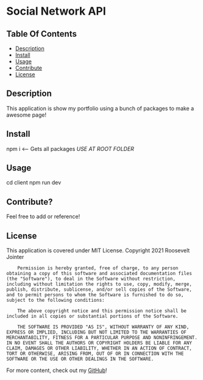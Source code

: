# Social Network API

## Table Of Contents
<!-- click each bullet to move to the associated section -->
* [Description](#description)
* [Install](#install)
* [Usage](#usage)
* [Contribute](#contribute)
* [License](#license)

## Description

This application is show my portfolio using a bunch of packages to make a awesome page!

## Install

npm i <-- Gets all packages *USE AT ROOT FOLDER*

## Usage

cd client
npm run dev

## Contribute?

Feel free to add or reference!


## License

This application is covered under MIT License.
Copyright 2021 Roosevelt Jointer
       
        Permission is hereby granted, free of charge, to any person obtaining a copy of this software and associated documentation files (the "Software"), to deal in the Software without restriction, including without limitation the rights to use, copy, modify, merge, publish, distribute, sublicense, and/or sell copies of the Software, and to permit persons to whom the Software is furnished to do so, subject to the following conditions:
        
        The above copyright notice and this permission notice shall be included in all copies or substantial portions of the Software.
        
        THE SOFTWARE IS PROVIDED "AS IS", WITHOUT WARRANTY OF ANY KIND, EXPRESS OR IMPLIED, INCLUDING BUT NOT LIMITED TO THE WARRANTIES OF MERCHANTABILITY, FITNESS FOR A PARTICULAR PURPOSE AND NONINFRINGEMENT. IN NO EVENT SHALL THE AUTHORS OR COPYRIGHT HOLDERS BE LIABLE FOR ANY CLAIM, DAMAGES OR OTHER LIABILITY, WHETHER IN AN ACTION OF CONTRACT, TORT OR OTHERWISE, ARISING FROM, OUT OF OR IN CONNECTION WITH THE SOFTWARE OR THE USE OR OTHER DEALINGS IN THE SOFTWARE.

For more content, check out my [GitHub](https://github.com/rjointer2)!